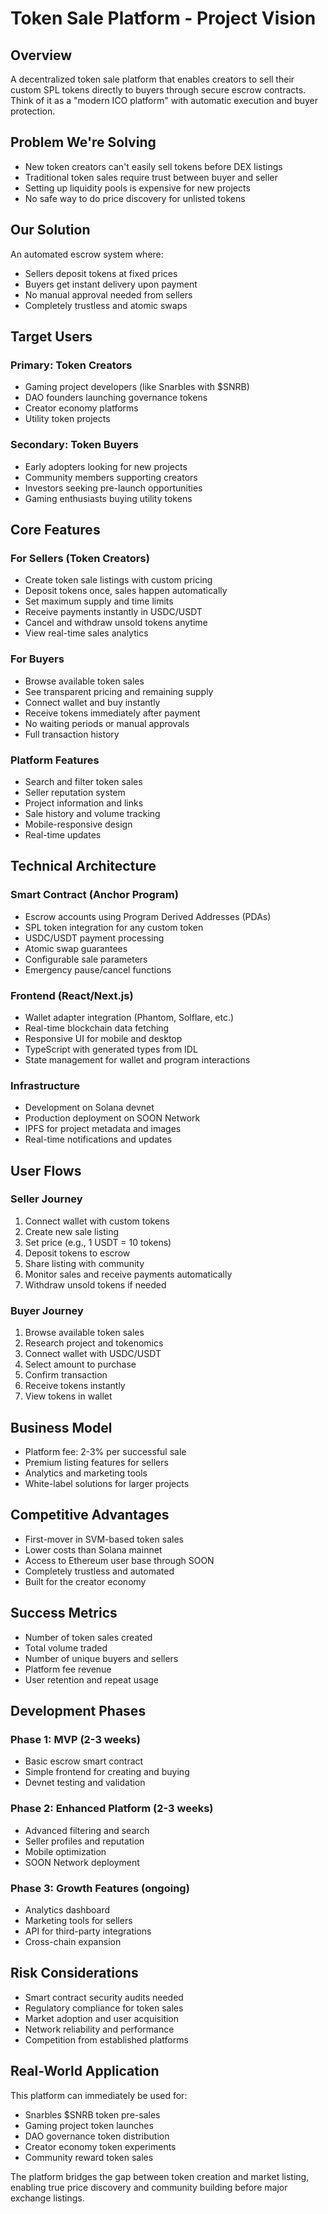 # Token Sale Platform - Project Vision

## Overview
A decentralized token sale platform that enables creators to sell their custom SPL tokens directly to buyers through secure escrow contracts. Think of it as a "modern ICO platform" with automatic execution and buyer protection.

## Problem We're Solving
- New token creators can't easily sell tokens before DEX listings
- Traditional token sales require trust between buyer and seller
- Setting up liquidity pools is expensive for new projects
- No safe way to do price discovery for unlisted tokens

## Our Solution
An automated escrow system where:
- Sellers deposit tokens at fixed prices
- Buyers get instant delivery upon payment
- No manual approval needed from sellers
- Completely trustless and atomic swaps

## Target Users

### Primary: Token Creators
- Gaming project developers (like Snarbles with $SNRB)
- DAO founders launching governance tokens
- Creator economy platforms
- Utility token projects

### Secondary: Token Buyers
- Early adopters looking for new projects
- Community members supporting creators
- Investors seeking pre-launch opportunities
- Gaming enthusiasts buying utility tokens

## Core Features

### For Sellers (Token Creators)
- Create token sale listings with custom pricing
- Deposit tokens once, sales happen automatically
- Set maximum supply and time limits
- Receive payments instantly in USDC/USDT
- Cancel and withdraw unsold tokens anytime
- View real-time sales analytics

### For Buyers
- Browse available token sales
- See transparent pricing and remaining supply
- Connect wallet and buy instantly
- Receive tokens immediately after payment
- No waiting periods or manual approvals
- Full transaction history

### Platform Features
- Search and filter token sales
- Seller reputation system
- Project information and links
- Sale history and volume tracking
- Mobile-responsive design
- Real-time updates

## Technical Architecture

### Smart Contract (Anchor Program)
- Escrow accounts using Program Derived Addresses (PDAs)
- SPL token integration for any custom token
- USDC/USDT payment processing
- Atomic swap guarantees
- Configurable sale parameters
- Emergency pause/cancel functions

### Frontend (React/Next.js)
- Wallet adapter integration (Phantom, Solflare, etc.)
- Real-time blockchain data fetching
- Responsive UI for mobile and desktop
- TypeScript with generated types from IDL
- State management for wallet and program interactions

### Infrastructure
- Development on Solana devnet
- Production deployment on SOON Network
- IPFS for project metadata and images
- Real-time notifications and updates

## User Flows

### Seller Journey
1. Connect wallet with custom tokens
2. Create new sale listing
3. Set price (e.g., 1 USDT = 10 tokens)
4. Deposit tokens to escrow
5. Share listing with community
6. Monitor sales and receive payments automatically
7. Withdraw unsold tokens if needed

### Buyer Journey
1. Browse available token sales
2. Research project and tokenomics
3. Connect wallet with USDC/USDT
4. Select amount to purchase
5. Confirm transaction
6. Receive tokens instantly
7. View tokens in wallet

## Business Model
- Platform fee: 2-3% per successful sale
- Premium listing features for sellers
- Analytics and marketing tools
- White-label solutions for larger projects

## Competitive Advantages
- First-mover in SVM-based token sales
- Lower costs than Solana mainnet
- Access to Ethereum user base through SOON
- Completely trustless and automated
- Built for the creator economy

## Success Metrics
- Number of token sales created
- Total volume traded
- Number of unique buyers and sellers
- Platform fee revenue
- User retention and repeat usage

## Development Phases

### Phase 1: MVP (2-3 weeks)
- Basic escrow smart contract
- Simple frontend for creating and buying
- Devnet testing and validation

### Phase 2: Enhanced Platform (2-3 weeks)
- Advanced filtering and search
- Seller profiles and reputation
- Mobile optimization
- SOON Network deployment

### Phase 3: Growth Features (ongoing)
- Analytics dashboard
- Marketing tools for sellers
- API for third-party integrations
- Cross-chain expansion

## Risk Considerations
- Smart contract security audits needed
- Regulatory compliance for token sales
- Market adoption and user acquisition
- Network reliability and performance
- Competition from established platforms

## Real-World Application
This platform can immediately be used for:
- Snarbles $SNRB token pre-sales
- Gaming project token launches
- DAO governance token distribution
- Creator economy token experiments
- Community reward token sales

The platform bridges the gap between token creation and market listing, enabling true price discovery and community building before major exchange listings.